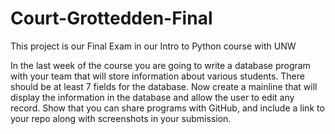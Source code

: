 # Court-Grottedden-Final
This project is our Final Exam in our Intro to Python course with UNW

In the last week of the course you are going to write a database program with your team that will store information about various students.  There should be at least 7 fields for the database.  Now create a mainline that will display the information in the database and allow the user to edit any record.  Show that you can share programs with GitHub, and include a link to your repo along with screenshots in your submission.